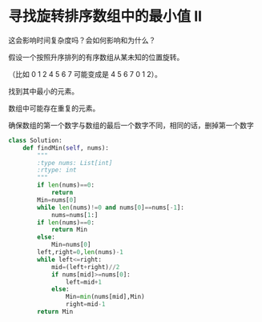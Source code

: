 # 寻找旋转排序数组中的最小值 II

这会影响时间复杂度吗？会如何影响和为什么？

假设一个按照升序排列的有序数组从某未知的位置旋转。

（比如 0 1 2 4 5 6 7 可能变成是 4 5 6 7 0 1 2）。

找到其中最小的元素。

数组中可能存在重复的元素。

确保数组的第一个数字与数组的最后一个数字不同，相同的话，删掉第一个数字

```py
class Solution:
    def findMin(self, nums):
        """
        :type nums: List[int]
        :rtype: int
        """
        if len(nums)==0:
            return 
        Min=nums[0]
        while len(nums)!=0 and nums[0]==nums[-1]:
            nums=nums[1:]
        if len(nums)==0:
            return Min
        else:
            Min=nums[0]
        left,right=0,len(nums)-1
        while left<=right:
            mid=(left+right)//2
            if nums[mid]>=nums[0]:
                left=mid+1
            else:
                Min=min(nums[mid],Min)
                right=mid-1
        return Min
```
